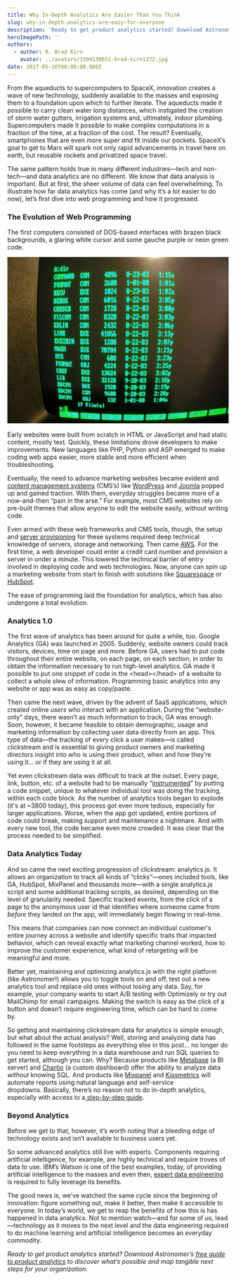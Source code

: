 ```yaml
---
title: Why In-Depth Analytics Are Easier Than You Think
slug: why-in-depth-analytics-are-easy-for-everyone
description: 'Ready to get product analytics started? Download Astronomer’s free guide to product analytics that discusses what’s possible and how to map next steps. '
heroImagePath: ''
authors:
  - author: R. Brad Kirn
    avatar: ../avatars/1504130651-brad-kirn1372.jpg
date: 2017-05-16T00:00:00.000Z
---
```


From the aqueducts to supercomputers to SpaceX, innovation creates a wave of new technology, suddenly available to the masses and exposing them to a foundation upon which to further iterate.&nbsp;The aqueducts made it possible to carry clean water long distances, which instigated the creation of storm water gutters, irrigation systems and, ultimately, indoor plumbing. Supercomputers made it possible to make complex computations in a fraction of the time, at a fraction of the cost. The result? Eventually, smartphones that are even more super&nbsp;_and_ fit inside our pockets. SpaceX’s goal to get to Mars will spark not only rapid advancements in travel here on earth, but reusable rockets and privatized space travel.

The same pattern holds true in many different industries—tech and non-tech—and data analytics are no different. We know that data analysis is important. But at first, the sheer volume of data can feel overwhelming. To illustrate how far data analytics has come (and why it’s a lot easier to do now), let’s first dive into web programming and how it progressed.

### The Evolution of Web Programming

The first computers consisted of DOS-based interfaces with brazen black backgrounds, a glaring white cursor and some gauche purple or neon green code.

![Glaring Screen.png](./GlaringScreen.png)

Early websites were built from scratch in HTML or JavaScript and had static content, mostly text. Quickly, these limitations drove developers to make improvements. New languages like PHP, Python and ASP emerged to make coding web apps easier, more stable and more efficient when troubleshooting.

Eventually, the need to advance marketing websites became evident and [content management systems](https://en.wikipedia.org/wiki/Content_management_system) (CMS’s) like [WordPress](https://wordpress.com/) and [Joomla](https://www.joomla.org/)&nbsp;popped up and gained traction. With them, everyday struggles became more of a now-and-then “pain in the arse.” For example, most CMS websites rely on pre-built themes that allow anyone to edit the website easily, without writing code.&nbsp;

Even armed with these web frameworks and CMS tools, though, the setup and [server provisioning](https://en.wikipedia.org/wiki/Provisioning#Server_provisioning) for these systems required deep technical knowledge of servers, storage and networking. Then came [AWS](https://aws.amazon.com/). For the first time, a web developer could enter a credit card number and provision a server in under a minute. This lowered the technical barrier of entry involved in deploying code and web technologies.&nbsp;Now, anyone can spin up a marketing website from start to finish with solutions like [Squarespace](https://www.squarespace.com/) or [HubSpot](https://www.hubspot.com/).

The ease of programming laid the foundation for analytics, which has also undergone a total evolution.

### Analytics 1.0

The first wave of analytics has been around for quite a while, too. Google Analytics (GA) was launched in 2005. Suddenly, website owners could track visitors, devices, time on page and more. Before GA, users had to put code throughout their entire website, on each page, on each section, in order to obtain the information necessary to run high-level analytics. GA made it possible to put one snippet of code in the \<head\>\</head\> of a website to collect a whole slew of information. Programming basic analytics into any website or app was as easy as copy/paste.

Then came the next wave, driven by the advent of SaaS applications, which created online _users_ who interact with an application. During the “website-only” days, there wasn’t as much information to track; GA was enough. Soon, however, it became feasible to obtain demographic, usage and marketing information by collecting user data directly from an app. This type of data—the tracking of every click a user makes—is called clickstream and is essential to giving product owners and marketing directors insight into who is using their product, when and how they’re using it… or if they are using it at all.

Yet even clickstream data was difficult to track at the outset. Every page, link, button, etc. of a website had to be manually “[instrumented](https://en.wikipedia.org/wiki/Instrumentation_(computer_programming))” by putting a code snippet, unique to whatever individual tool was doing the tracking, within each code block. As the number of analytics tools began to explode (it's at ~3800 today), this process got even more tedious, especially for larger applications. Worse, when the app got updated, entire portions of code could break, making support and maintenance a nightmare. And with every new tool,&nbsp;the code became even more crowded. It was clear that the process needed to be simplified.

### Data Analytics Today

And so came the next exciting progression of clickstream: analytics.js. It allows an organization to track all kinds of “clicks”—ones included tools, like GA, HubSpot, MixPanel and thousands more—with a single analytics.js script and some additional tracking scripts, as desired, depending on the level of granularity needed. Specific tracked events, from the click of a page to the anonymous user id that identifies where someone came from _before_ they landed on the app, will immediately begin flowing in real-time.

This means that companies can now connect an individual customer's entire journey across a website and identify specific traits that impacted behavior, which can reveal exactly what marketing channel worked, how to improve the customer experience, what kind of retargeting will be meaningful and more.&nbsp;

Better yet, maintaining and optimizing analytics.js with the right platform (like Astronomer!)&nbsp;allows you to toggle tools on and off, test out a new analytics tool and replace old ones without losing any data. Say, for example, your company wants to start A/B testing with Optimizely or try out MailChimp for email campaigns. Making the switch is easy as the click of a button and doesn’t require engineering time, which can be hard to come by.&nbsp;

So getting and maintaining clickstream data for analytics is simple enough, but what about the actual analysis? Well, storing and analyzing data has followed in the same footsteps as everything else in this post... no longer do you need to keep everything in a data warehouse and run SQL queries to get started, although you can. Why? Because products like [Metabase](https://www.metabase.com/)&nbsp;(a BI server) and [Chartio](https://chartio.com/)&nbsp;(a custom dashboard)&nbsp;offer the ability to analyze data _without_ knowing SQL. And products like [Mixpanel](https://mixpanel.com/) and [Kissmetrics](https://www.kissmetrics.com/)&nbsp;will automate reports using natural language and self-service dropdowns.&nbsp;Basically, there’s no reason not to do in-depth analytics, especially with access to a[&nbsp;step-by-step guide](https://www.astronomer.io/analytics-guide).&nbsp;

### Beyond Analytics

Before we get to that, however, it’s worth noting that a bleeding edge of technology exists and isn’t available to business users yet.&nbsp;

So some advanced analytics still live with experts. Components requiring artificial intelligence, for example, are highly technical and require troves of data to use. IBM’s Watson is one of the best examples, today, of providing artificial intelligence to the masses and even then, [expert data engineering](https://www.astronomer.io/blog/airflow-and-the-future-of-data-engineering) is required to fully leverage its benefits.&nbsp;

The good news is, we’ve watched the same cycle since the beginning of innovation: figure something out, make it better, then make it accessible to everyone. In today’s world, we get to reap the benefits of how this is has happened in data analytics. Not to mention watch—and for some of us, lead—technology as it moves to the next level and the data engineering required to do machine learning and artificial intelligence becomes an everyday commodity. &nbsp;

_Ready to get product analytics started? Download Astronomer’s [free guide to product analytics](https://www.astronomer.io/analytics-guide) to discover what’s possible and map tangible next steps for your organization.&nbsp;_

